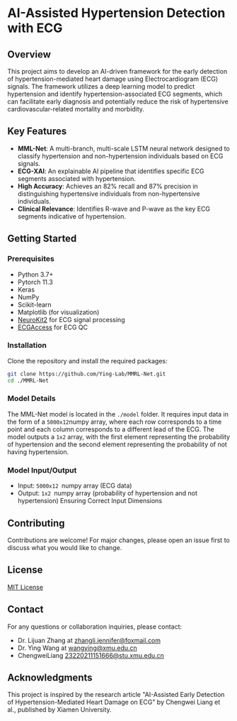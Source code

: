 # AI-Assisted Hypertension Detection with ECG

## Overview

This project aims to develop an AI-driven framework for the early detection of hypertension-mediated heart damage using Electrocardiogram (ECG) signals. The framework utilizes a deep learning model to predict hypertension and identify hypertension-associated ECG segments, which can facilitate early diagnosis and potentially reduce the risk of hypertensive cardiovascular-related mortality and morbidity.

## Key Features

- **MML-Net**: A multi-branch, multi-scale LSTM neural network designed to classify hypertension and non-hypertension individuals based on ECG signals.
- **ECG-XAI**: An explainable AI pipeline that identifies specific ECG segments associated with hypertension.
- **High Accuracy**: Achieves an 82% recall and 87% precision in distinguishing hypertensive individuals from non-hypertensive individuals.
- **Clinical Relevance**: Identifies R-wave and P-wave as the key ECG segments indicative of hypertension.

## Getting Started

### Prerequisites

- Python 3.7+
- Pytorch 11.3
- Keras
- NumPy
- Scikit-learn
- Matplotlib (for visualization)
- [NeuroKit2](https://neurokit.xyz/) for ECG signal processing
- [ECGAccess](https://www.ncbi.nlm.nih.gov/pmc/articles/PMC9120362/) for  ECG QC

### Installation

Clone the repository and install the required packages:

```bash
git clone https://github.com/Ying-Lab/MMRL-Net.git
cd ./MMRL-Net
```

### Model Details

The MML-Net model is located in the `./model` folder. It requires input data in the form of a `5000x12`numpy array, where each row corresponds to a time point and each column corresponds to a different lead of the ECG. The model outputs a `1x2` array, with the first element representing the probability of hypertension and the second element representing the probability of not having hypertension.

### Model Input/Output

- Input: `5000x12 `numpy array (ECG data)
- Output: `1x2 `numpy array (probability of hypertension and not hypertension)
  Ensuring Correct Input Dimensions

## Contributing

Contributions are welcome! For major changes, please open an issue first to discuss what you would like to change.

## License

[MIT License](https://opensource.org/licenses/MIT)

## Contact

For any questions or collaboration inquiries, please contact:

- Dr. Lijuan Zhang at zhangli.jennifer@foxmail.com
- Dr. Ying Wang at wangying@xmu.edu.cn
- ChengweiLiang 23220211151666@stu.xmu.edu.cn

## Acknowledgments

This project is inspired by the research article "AI-Assisted Early Detection of Hypertension-Mediated Heart Damage on ECG" by Chengwei Liang et al., published by Xiamen University.

